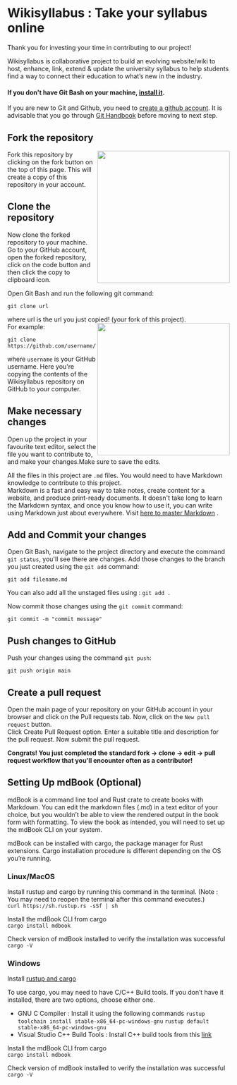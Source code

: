 # Wikisyllabus : Take your syllabus online

Thank you for investing your time in contributing to our project!

Wikisyllabus is collaborative project to build an evolving website/wiki to host, enhance, link, extend & update the university syllabus to help students find a way to connect their education to what’s new in the industry.
  
#### If you don't have Git Bash on your machine, [install it](https://git-scm.com/downloads).
If you are new to Git and Github, you need to [create a github account](https://github.com). It is advisable that you go through [Git Handbook](https://guides.github.com/introduction/git-handbook/) before moving to next step.  


## Fork the repository  
<img align="right" width="300" src="https://github.com/Angelrose19/WikiSyllabus/blob/main/Git%20%26%20GitHub%20Basics.md/assets/fork.jpg" />
Fork this repository by clicking on the fork button on the top of this page.
This will create a copy of this repository in your account.  

## Clone the repository  
Now clone the forked repository to your machine. Go to your GitHub account, open the forked repository, click on the code button and then click the copy to clipboard icon.

Open Git Bash and run the following git command:

```
git clone url 
```

where url  is the url you just copied! (your fork of this project).
<img align="right" width="300" src="https://github.com/Angelrose19/WikiSyllabus/blob/main/Git%20%26%20GitHub%20Basics.md/assets/code.png" />  
For example:

```
git clone https://github.com/username/Wikisyllabus.git
```

where `username` is your GitHub username. Here you're copying the contents of the Wikisyllabus repository on GitHub to your computer.  
  
## Make necessary changes

Open up the project in your favourite text editor, select the file you want to contribute to, and make your changes.Make sure to save the edits.

All the files in this project are ```.md``` files. You would need to have Markdown knowledge to contribute to this project.  
Markdown is a fast and easy way to take notes, create content for a website, and produce print-ready documents. It doesn't take long to learn the Markdown syntax, and once you know how to use it, you can write using Markdown just about everywhere. Visit [here to master Markdown](https://guides.github.com/features/mastering-markdown/) .

## Add and Commit your changes
Open Git Bash, navigate to the project directory and execute the command ```git status```, you'll see there are changes.
 Add those changes to the branch you just created using the `git add` command:

```
git add filename.md
```
You can also add all the unstaged files using : ```git add .```  

Now commit those changes using the `git commit` command:

```
git commit -m "commit message"
```
       
## Push changes to GitHub

Push your changes using the command `git push`:

```
git push origin main
```

## Create a pull request
  
Open the main page of your repository on your GitHub account in your browser and click on the Pull requests tab. Now, click on the ```New pull request``` button.  
Click Create Pull Request option. Enter a suitable title and description for the pull request. Now submit the pull request.  
  
  
__Congrats! You just completed the standard fork -> clone -> edit -> pull request workflow that you'll encounter often as a contributor!__

## Setting Up mdBook (Optional)
mdBook is a command line tool and Rust crate to create books with Markdown. You can edit the markdown files (.md) in a text editor of your choice, but you wouldn’t be able to view the rendered output in the book form with formatting. To view the book as intended, you will need to set up the mdBook CLI on your system. 
  
mdBook can be installed with cargo, the package manager for Rust extensions. Cargo installation procedure is different depending on the OS you’re running.
  
### Linux/MacOS
Install rustup and cargo by running this command in the terminal. (Note : You may need to reopen the terminal after this command executes.)  
```curl https://sh.rustup.rs -sSf | sh```  
  
Install the mdBook CLI from cargo  
```cargo install mdbook``` 
  
Check version of mdBook installed to verify the installation was successful
```cargo -V```  
  
### Windows
Install [rustup and cargo](https://www.rust-lang.org/tools/install)  
  
To use cargo, you may need to have C/C++ Build tools. If you don’t have it installed, there are two options, choose either one.  
* GNU C Compiler : Install it using the following commands
```rustup toolchain install stable-x86_64-pc-windows-gnu```
```rustup default stable-x86_64-pc-windows-gnu```
* Visual Studio C++ Build Tools : Install C++ build tools from this [link](https://visualstudio.microsoft.com/visual-cpp-build-tools)
  
Install the mdBook CLI from cargo  
```cargo install mdbook```
  
Check version of mdBook installed to verify the installation was successful	
```cargo -V```








   

 

